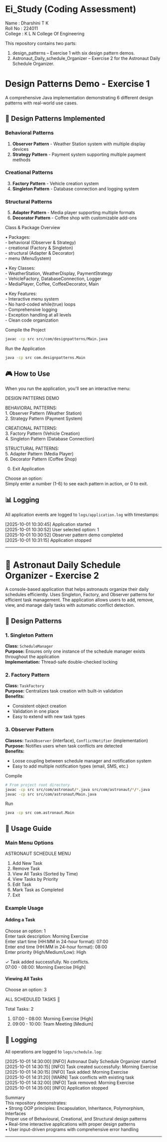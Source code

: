 # Ei_Study (Coding Assessment)

Name : Dharshini T K  
Roll No : 224011  
College : K L N College Of Engineering  

This repository contains two parts:
1. design_patterns – Exercise 1 with six design pattern demos.
2. Astronaut_Daily_schedule_Organizer – Exercise 2 for the Astronaut Daily Schedule Organizer.

# Design Patterns Demo - Exercise 1

A comprehensive Java implementation demonstrating 6 different design patterns with real-world use cases.

## 🎯 Design Patterns Implemented

### Behavioral Patterns
1. **Observer Pattern** - Weather Station system with multiple display devices
2. **Strategy Pattern** - Payment system supporting multiple payment methods

### Creational Patterns
3. **Factory Pattern** - Vehicle creation system
4. **Singleton Pattern** - Database connection and logging system

### Structural Patterns
5. **Adapter Pattern** - Media player supporting multiple formats
6. **Decorator Pattern** - Coffee shop with customizable add-ons

Class & Package Overview

  • Packages:  
    - behavioral (Observer & Strategy)  
    - creational (Factory & Singleton)  
    - structural (Adapter & Decorator)  
    - menu (MenuSystem)  
    
  • Key Classes:  
    - WeatherStation, WeatherDisplay, PaymentStrategy  
    - VehicleFactory, DatabaseConnection, Logger  
    - MediaPlayer, Coffee, CoffeeDecorator, Main  
    
  • Key Features:  
    - Interactive menu system  
    - No hard-coded while(true) loops  
    - Comprehensive logging  
    - Exception handling at all levels  
    - Clean code organization  


Compile the Project

```bash
javac -cp src src/com/designpatterns/Main.java
```

Run the Application

```bash
java -cp src com.designpatterns.Main
```
## 🎮 How to Use
When you run the application, you'll see an interactive menu:


DESIGN PATTERNS DEMO                 

  BEHAVIORAL PATTERNS:  
    1. Observer Pattern (Weather Station)  
    2. Strategy Pattern (Payment System)  

  CREATIONAL PATTERNS:  
    3. Factory Pattern (Vehicle Creation)  
    4. Singleton Pattern (Database Connection)  

  STRUCTURAL PATTERNS:  
    5. Adapter Pattern (Media Player)  
    6. Decorator Pattern (Coffee Shop)  

  0. Exit Application  

Choose an option:   
Simply enter a number (1-6) to see each pattern in action, or 0 to exit.  

## 📊 Logging

All application events are logged to `logs/application.log` with timestamps:

[2025-10-01 10:30:45] Application started  
[2025-10-01 10:30:52] User selected option: 1  
[2025-10-01 10:30:52] Observer pattern demo completed  
[2025-10-01 10:31:15] Application stopped  
_________________________________________________________________________

# 🚀 Astronaut Daily Schedule Organizer - Exercise 2

A console-based application that helps astronauts organize their daily schedules efficiently. Uses Singleton, Factory, and Observer patterns for efficient task management. The application allows users to add, remove, view, and manage daily tasks with automatic conflict detection.

## 🎯 Design Patterns  

### 1. Singleton Pattern  
**Class:** `ScheduleManager`    
**Purpose:** Ensures only one instance of the schedule manager exists throughout the application  
**Implementation:** Thread-safe double-checked locking  

### 2. Factory Pattern  
**Class:** `TaskFactory`    
**Purpose:** Centralizes task creation with built-in validation  
**Benefits:**   
- Consistent object creation  
- Validation in one place  
- Easy to extend with new task types  

### 3. Observer Pattern  
**Classes:** `TaskObserver` (interface), `ConflictNotifier` (implementation)    
**Purpose:** Notifies users when task conflicts are detected  
**Benefits:**  
- Loose coupling between schedule manager and notification system  
- Easy to add multiple notification types (email, SMS, etc.)  


Compile

```bash
# From project root directory
javac -cp src src/com/astronaut/*.java src/com/astronaut/*/*.java
javac -cp src src/com/astronaut/Main.java
```

Run

```bash
java -cp src com.astronaut.Main
```

## 📖 Usage Guide

### Main Menu Options

ASTRONAUT SCHEDULE MENU           

  1. Add New Task
  2. Remove Task
  3. View All Tasks (Sorted by Time)
  4. View Tasks by Priority
  5. Edit Task
  6. Mark Task as Completed
  0. Exit

### Example Usage  
#### Adding a Task  
Choose an option: 1  
Enter task description: Morning Exercise  
Enter start time (HH:MM in 24-hour format): 07:00  
Enter end time (HH:MM in 24-hour format): 08:00  
Enter priority (High/Medium/Low): High  

✓ Task added successfully. No conflicts.  
   07:00 - 08:00: Morning Exercise [High]  

#### Viewing All Tasks  

Choose an option: 3  

ALL SCHEDULED TASKS                 ║

Total Tasks: 2  

1. 07:00 - 08:00: Morning Exercise [High]  
2. 09:00 - 10:00: Team Meeting [Medium]  

## 📝 Logging  

All operations are logged to `logs/schedule.log`:  

[2025-10-01 14:30:00] [INFO] Astronaut Daily Schedule Organizer started  
[2025-10-01 14:30:15] [INFO] Task created successfully: Morning Exercise  
[2025-10-01 14:30:15] [INFO] Task added: Morning Exercise  
[2025-10-01 14:31:20] [WARN] Task conflicts with existing task  
[2025-10-01 14:32:00] [INFO] Task removed: Morning Exercise  
[2025-10-01 14:35:00] [INFO] Application stopped  

Summary  
This repository demonstrates:  
• Strong OOP principles:
Encapsulation, Inheritance, Polymorphism, Interfaces  
Proper use of Behavioural, Creational, and Structural design patterns  
• Real-time interactive applications with proper design patterns  
• User input-driven programs with comprehensive error handling  
________________________________________________________________________________
